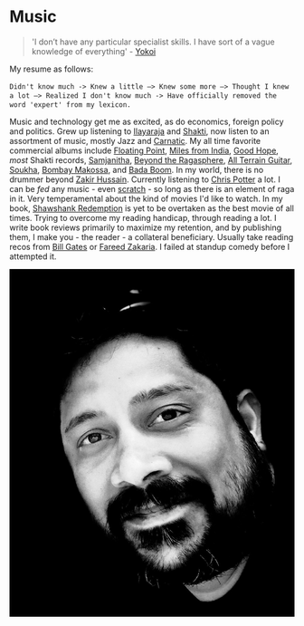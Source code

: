 ﻿# Music

> 'I don’t have any particular specialist skills. I have sort of a vague knowledge of everything' - [Yokoi](https://en.wikipedia.org/wiki/Gunpei_Yokoi)

My resume as follows: 

	Didn't know much -> Knew a little –> Knew some more –> Thought I knew a lot –> Realized I don't know much -> Have officially removed the word 'expert' from my lexicon.

Music and technology get me as excited, as do economics, foreign policy and politics. Grew up listening to [Ilayaraja](https://en.wikipedia.org/wiki/Ilaiyaraaja) and [Shakti](https://en.wikipedia.org/wiki/Shakti_%28band%29), now listen to an assortment of music, mostly Jazz and [Carnatic](https://en.wikipedia.org/wiki/Carnatic_music). My all time favorite commercial albums include [Floating Point](https://en.wikipedia.org/wiki/Floating_Point), [Miles from India](https://en.wikipedia.org/wiki/Miles_from_India), [Good Hope](https://jazztimes.com/reviews/albums/dave-holland-zakir-hussain-chris-potter-good-hope-edition/), *most* Shakti records, [Samjanitha](https://www.allmusic.com/album/samjanitha-mw0000791008), [Beyond the Ragasphere](https://worldmusic.net/products/beyond-the-ragasphere), [All Terrain Guitar](https://jazztimes.com/reviews/albums/prasanna-all-terrain-guitar/), [Soukha](https://www.allmusic.com/album/soukha-mw0001445762),  [Bombay Makossa](https://www.allaboutjazz.com/bombay-makossa-chingari-abstract-logix-review-by-ian-patterson.php), and [Bada Boom](https://www.abstractlogix.com/ranjit-barot-bada-boom/). In my world, there is no drummer beyond [Zakir Hussain](https://en.wikipedia.org/wiki/Zakir_Hussain_%28musician%29). Currently listening to [Chris Potter](https://en.wikipedia.org/wiki/Chris_Potter_%28jazz_saxophonist%29) a lot. I can be *fed* any music - even [scratch](https://en.wikipedia.org/wiki/Turntablism) - so long as there is an element of raga in it. Very temperamental about the kind of movies I'd like to watch. In my book, [Shawshank Redemption](https://en.wikipedia.org/wiki/The_Shawshank_Redemption) is yet to be overtaken as the best movie of all times. Trying to overcome my reading handicap, through reading a lot. I write book reviews primarily to maximize my retention, and by publishing them, I make you - the reader - a collateral beneficiary. Usually take reading recos from [Bill Gates](https://www.gatesnotes.com/Books) or [Fareed Zakaria](https://www.bookadvice.co/fareed-zakaria.html). I failed at standup comedy before I attempted it.

![@Quebec City, Aug 2019](/biopic.jpg)
